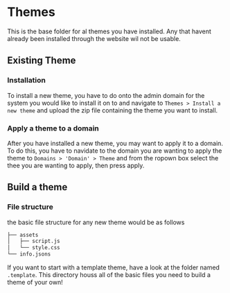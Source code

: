 # Themes

This is the base folder for al themes you have installed. Any that havent already been installed through the website wil not be usable.

## Existing Theme

### Installation

To install a new theme, you have to do onto the admin domain for the system you would like to install it on to and navigate to `Themes > Install a new theme` and upload the zip file containing the theme you want to install.

### Apply a theme to a domain

After you have installed a new theme, you may want to apply it to a domain. To do this, you have to navidate to the domain you are wanting to apply the theme to `Domains > 'Domain' > Theme` and from the ropown box select the thee you are wanting to apply, then press apply.

## Build a theme

### File structure

the basic file structure for any new theme would be as follows

```bash
├── assets
│   ├── script.js
│   └── style.css
└── info.jsons
```

If you want to start with a template theme, have a look at the folder named `.template`. This directory houss all of the basic files you need to build a theme of your own!
